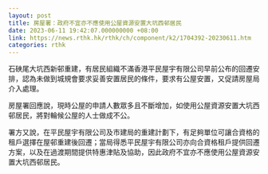 ```yaml
---
layout: post
title: 房屋署：政府不宜亦不應使用公屋資源安置大坑西邨居民
date: 2023-06-11 19:42:07.000000000 +08:00
link: https://news.rthk.hk/rthk/ch/component/k2/1704392-20230611.htm
categories: rthk
---
```


石硤尾大坑西新邨重建，有居民組織不滿香港平民屋宇有限公司早前公布的回遷安排，認為未做到城規會要求妥善安置居民的條件，要求有公屋安置，又促請房屋局介入處理。

房屋署回應說，現時公屋的申請人數眾多且不斷增加，如使用公屋資源安置大坑西邨居民，將對輪候公屋的人士做成不公。

署方又說，在平民屋宇有限公司及市建局的重建計劃下，有足夠單位可讓合資格的租戶選擇在屋邨重建後回遷；當局得悉平民屋宇有限公司亦向合資格租戶提供回遷方案，以及在過渡期間提供特惠津貼及協助，因此政府不宜亦不應使用公屋資源安置大坑西邨居民。
